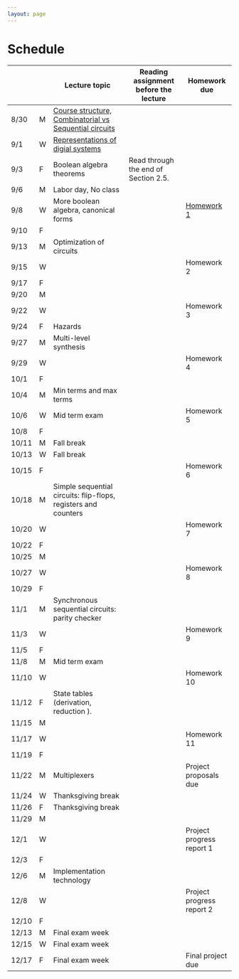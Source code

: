 ```yaml
---
layout: page
---
```

# Schedule

|       |   | Lecture topic                                                                                                                    | Reading assignment before the lecture | Homework due                                         |
| ----- | - | --------------------------------------------------------------                                                                   | ------------------------------------- | -------------------------                            |
| 8/30  | M | [Course structure, Combinatorial vs Sequential circuits]({{site.baseurl}}/slides/2021-08-29-what-to-expect-from-the-course.html) |                                       |                                                      |
| 9/1   | W | [Representations of digial systems]({{site.baseurl}}/slides/2021-09-01-boolean-algebra.html)                                     |                                       |                                                      |
| 9/3   | F | Boolean algebra theorems                                                                                                         | Read through the end of Section 2.5.  |                                                      |
| 9/6   | M | Labor day, No class                                                                                                              |                                       |                                                      |
| 9/8   | W | More boolean algebra, canonical forms                                                                                            |                                       | [Homework 1]({{site.baseurl}}/homeworks/hw1/hw1.pdf) |
| 9/10  | F |                                                                                                                                  |                                       |                                                      |
| 9/13  | M | Optimization of circuits                                                                                                         |                                       |                                                      |
| 9/15  | W |                                                                                                                                  |                                       | Homework 2                                           |
| 9/17  | F |                                                                                                                                  |                                       |                                                      |
| 9/20  | M |                                                                                                                                  |                                       |                                                      |
| 9/22  | W |                                                                                                                                  |                                       | Homework 3                                           |
| 9/24  | F | Hazards                                                                                                                          |                                       |                                                      |
| 9/27  | M | Multi-level synthesis                                                                                                            |                                       |                                                      |
| 9/29  | W |                                                                                                                                  |                                       | Homework 4                                           |
| 10/1  | F |                                                                                                                                  |                                       |                                                      |
| 10/4  | M | Min terms and max terms                                                                                                          |                                       |                                                      |
| 10/6  | W | Mid term exam                                                                                                                    |                                       | Homework 5                                           |
| 10/8  | F |                                                                                                                                  |                                       |                                                      |
| 10/11 | M | Fall break                                                                                                                       |                                       |                                                      |
| 10/13 | W | Fall break                                                                                                                       |                                       |                                                      |
| 10/15 | F |                                                                                                                                  |                                       | Homework 6                                           |
| 10/18 | M | Simple sequential circuits: flip-flops, registers and counters                                                                   |                                       |                                                      |
| 10/20 | W |                                                                                                                                  |                                       | Homework 7                                           |
| 10/22 | F |                                                                                                                                  |                                       |                                                      |
| 10/25 | M |                                                                                                                                  |                                       |                                                      |
| 10/27 | W |                                                                                                                                  |                                       | Homework 8                                           |
| 10/29 | F |                                                                                                                                  |                                       |                                                      |
| 11/1  | M | Synchronous sequential circuits: parity checker                                                                                  |                                       |                                                      |
| 11/3  | W |                                                                                                                                  |                                       | Homework 9                                           |
| 11/5  | F |                                                                                                                                  |                                       |                                                      |
| 11/8  | M | Mid term exam                                                                                                                    |                                       |                                                      |
| 11/10 | W |                                                                                                                                  |                                       | Homework 10                                          |
| 11/12 | F | State tables (derivation, reduction ).                                                                                           |                                       |                                                      |
| 11/15 | M |                                                                                                                                  |                                       |                                                      |
| 11/17 | W |                                                                                                                                  |                                       | Homework 11                                          |
| 11/19 | F |                                                                                                                                  |                                       |                                                      |
| 11/22 | M | Multiplexers                                                                                                                     |                                       | Project proposals due                                |
| 11/24 | W | Thanksgiving break                                                                                                               |                                       |                                                      |
| 11/26 | F | Thanksgiving break                                                                                                               |                                       |                                                      |
| 11/29 | M |                                                                                                                                  |                                       |                                                      |
| 12/1  | W |                                                                                                                                  |                                       | Project progress report 1                            |
| 12/3  | F |                                                                                                                                  |                                       |                                                      |
| 12/6  | M | Implementation technology                                                                                                        |                                       |                                                      |
| 12/8  | W |                                                                                                                                  |                                       | Project progress report 2                            |
| 12/10 | F |                                                                                                                                  |                                       |                                                      |
| 12/13 | M | Final exam week                                                                                                                  |                                       |                                                      |
| 12/15 | W | Final exam week                                                                                                                  |                                       |                                                      |
| 12/17 | F | Final exam week                                                                                                                  |                                       | Final project due                                    |
